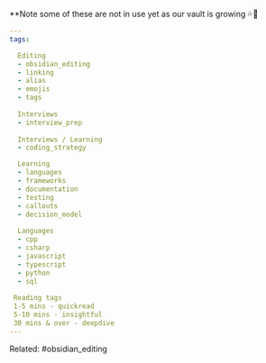 **Note some of these are not in use yet as our vault is growing 💦🌱
```yaml
---
tags:

  Editing
  - obsidian_editing
  - linking
  - alias
  - emojis
  - tags
  
  Interviews
  - interview_prep
  
  Interviews / Learning 
  - coding_strategy

  Learning 
  - languages
  - frameworks
  - documentation
  - testing
  - callouts
  - decision_model 
  
  Languages
  - cpp
  - csharp
  - javascript
  - typescript 
  - python
  - sql
  
 Reading tags
 1-5 mins - quickread
 5-10 mins - insightful
 30 mins & over - deepdive
---
```




Related: #obsidian_editing